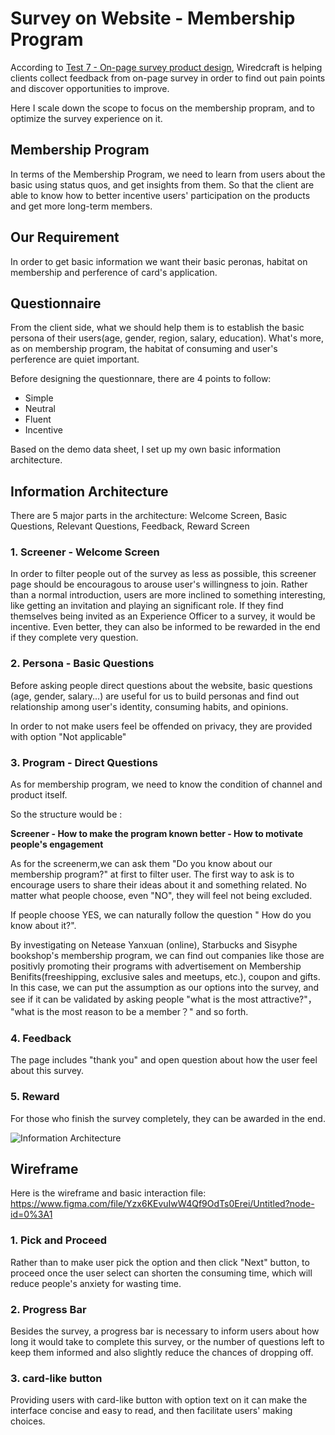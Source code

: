 # Survey on Website - Membership Program
According to [Test 7 - On-page survey product design](https://github.com/Wiredcraft/test-designer/blob/master/Test%207%20-%20Design%20an%20on-page%20survey%20product.md#test-7----on-page-survey-product-design), Wiredcraft is helping clients collect feedback from on-page survey in order to find out pain points and discover opportunities to improve. 

Here I scale down the scope to focus on the membership propram, and to optimize the survey experience on it.

## Membership Program
In terms of the Membership Program, we need to learn from users about the basic using status quos, and get insights from them. So that the client are able to know how to better incentive users' participation on the products and get more long-term members. 

## Our Requirement
In order to get basic information we want their basic peronas, habitat on membership and perference of card's application.

## Questionnaire
From the client side, what we should help them is to establish the basic persona of their users(age, gender, region, salary, education). What's more, as on membership program, the habitat of consuming and user's perference are quiet important. 

Before designing the questionnare, there are 4 points to follow:

  - Simple
  - Neutral
  - Fluent
  - Incentive

Based on the demo data sheet, I set up my own basic information architecture.

## Information Architecture

There are 5 major parts in the architecture: Welcome Screen, Basic Questions, Relevant Questions, Feedback, Reward Screen

  ### 1. Screener - Welcome Screen

  In order to filter people out of the survey as less as possible, this screener page should be encouragous to arouse user's willingness to join. Rather than a normal introduction, users are more inclined to something interesting, like getting an invitation and playing an significant role. If they find themselves being invited as an Experience Officer to a survey, it would be incentive. Even better, they can also be informed to be rewarded in the end if they complete very question. 
  
  
  
  ### 2. Persona - Basic Questions

  Before asking people direct questions about the website, basic questions (age, gender, salary...) are useful for us to build personas and find out relationship among user's identity, consuming habits, and opinions. 

  In order to not make users feel be offended on privacy, they are provided with option "Not applicable" 
  
  

  ### 3. Program - Direct Questions

  
  As for membership program, we need to know the condition of channel and product itself. 
  
  So the structure would be :
  
  **Screener - How to make the program known better - How to motivate people's engagement**  
  
  As for the screenerm,we can ask them "Do you know about our membership program?" at first to filter user. The first way to ask is to encourage users to share their ideas about it and something related. No matter what people choose, even "NO", they will feel not being excluded. 
 
 If people choose YES, we can naturally follow the question " How do you know about it?".
 
 By investigating on Netease Yanxuan (online), Starbucks and Sisyphe bookshop's membership program, we can find out companies like those are positivly promoting their programs with advertisement on Membership Benifits(freeshipping, exclusive sales and meetups, etc.), coupon and gifts. In this case, we can put the assumption as our options into the survey, and see if it can be validated by asking people "what is the most attractive?"， "what is the most reason to be a member？" and so forth.
  

  ### 4. Feedback

  The page includes "thank you" and open question about how the user feel about this survey.
  
 

  ### 5. Reward

  For those who finish the survey completely, they can be awarded in the end. 

![Information Architecture](https://github.com/danyao730/Wirecraft-test-7---9/blob/master/membership%20questionnaire%20.png?raw=true)

## Wireframe

Here is the wireframe and basic interaction file: https://www.figma.com/file/Yzx6KEvuIwW4Qf9OdTs0Erei/Untitled?node-id=0%3A1

  ### 1. Pick and Proceed

  Rather than to make user pick the option and then click "Next" button, to proceed once the user select can shorten the consuming time, which will reduce people's anxiety for wasting time.

  ### 2. Progress Bar

  Besides the survey, a progress bar is necessary to inform users about how long it would take to complete this survey, or the number of questions left to keep them informed and also slightly reduce the chances of dropping off.

  ### 3. card-like button

  Providing users with card-like button with option text on it can make the interface concise and easy to read, and then facilitate users' making choices. 





